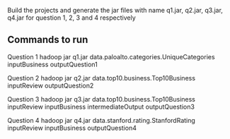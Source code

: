 Build the projects and generate the jar files with name q1.jar, q2.jar, q3.jar, q4.jar for
question 1, 2, 3 and 4 respectively

Commands to run
-------------------------------------
Question 1
hadoop jar q1.jar data.paloalto.categories.UniqueCategories inputBusiness outputQuestion1

Question 2
hadoop jar q2.jar data.top10.business.Top10Business inputReview outputQuestion2

Question 3
hadoop jar q3.jar data.top10.business.Top10Business inputReview inputBusiness intermediateOutput outputQuestion3

Question 4
hadoop jar q4.jar data.stanford.rating.StanfordRating inputReview inputBusiness outputQuestion4




